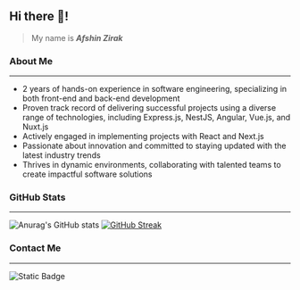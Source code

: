 ## Hi there 👋!
> My name is ***Afshin Zirak***

<h3>About Me</h3>
<hr />

- 2 years of hands-on experience in software engineering, specializing in both front-end and back-end development
- Proven track record of delivering successful projects using a diverse range of technologies, including Express.js, NestJS, Angular, Vue.js, and Nuxt.js
- Actively engaged in implementing projects with React and Next.js
- Passionate about innovation and committed to staying updated with the latest industry trends
- Thrives in dynamic environments, collaborating with talented teams to create impactful software solutions

<h3>GitHub Stats</h3>
<hr />

![Anurag's GitHub stats](https://github-readme-stats.vercel.app/api?username=AfshinZIrak01&show_icons=true&theme=tokyonight)
[![GitHub Streak](https://streak-stats.demolab.com?user=AfshinZirak01&theme=tokyonight)](https://git.io/streak-stats)

<h3>Contact Me</h3>
<hr />

![Static Badge](https://img.shields.io/badge/Website-www.buildnewage.com-blue?style=social&logo=google%20chrome)





















